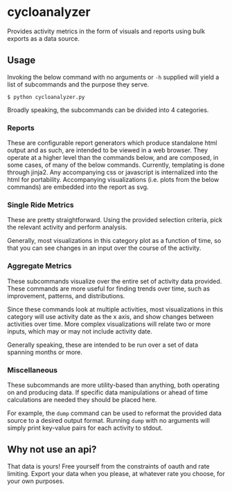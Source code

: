 # cycloanalyzer
Provides activity metrics in the form of visuals and reports using bulk exports as a data source.

## Usage
Invoking the below command with no arguments or `-h` supplied will yield a list of subcommands and the purpose they serve.

```
$ python cycloanalyzer.py
```

Broadly speaking, the subcommands can be divided into 4 categories.

### Reports
These are configurable report generators which produce standalone html output and as such, are intended to be viewed in a web browser. They operate at a higher level than the commands below, and are composed, in some cases, of many of the below commands. Currently, templating is done through jinja2. Any accompanying css or javascript is internalized into the html for portability. Accompanying visualizations (i.e. plots from the below commands) are embedded into the report as svg.

### Single Ride Metrics
These are pretty straightforward. Using the provided selection criteria, pick the relevant activity and perform analysis.

Generally, most visualizations in this category plot as a function of time, so that you can see changes in an input over the course of the activity.

### Aggregate Metrics
These subcommands visualize over the entire set of activity data provided. These commands are more useful for finding trends over time, such as improvement, patterns, and distributions.

Since these commands look at multiple activities, most visualizations in this category will use activity date as the x axis, and show changes between activities over time. More complex visualizations will relate two or more inputs, which may or may not include activity date.

Generally speaking, these are intended to be run over a set of data spanning months or more.

### Miscellaneous
These subcommands are more utility-based than anything, both operating on and producing data. If specific data manipulations or ahead of time calculations are needed they should be placed here.

For example, the `dump` command can be used to reformat the provided data source to a desired output format. Running `dump` with no arguments will simply print key-value pairs for each activity to stdout.

## Why not use an api?
That data is yours! Free yourself from the constraints of oauth and rate limiting. Export your data when you please, at whatever rate you choose, for your own purposes.
